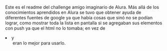 Este es el readme del challenge amigo imaginario de Alura.
Más allá de los conocimientos aprendidos en Alura se tuvo que obtener ayuda de diferentes fuentes de google ya que había cosas que sinó no se podían lograr, como mostrar toda la lista en pantalla si se agregaban sus elementos con push ya que el html no lo tomaba; en vez de <li> y <ul> eran lo mejor para usarlo.
